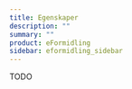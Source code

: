```yaml
---
title: Egenskaper
description: ""
summary: ""
product: eFormidling
sidebar: eformidling_sidebar
---
```


TODO